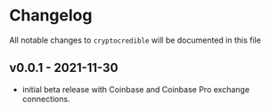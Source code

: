 # Changelog

All notable changes to `cryptocredible` will be documented in this file

## v0.0.1 - 2021-11-30
- initial beta release with Coinbase and Coinbase Pro exchange connections.
